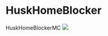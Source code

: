 # HuskHomeBlocker
HuskHomeBlockerMC
[![](https://jitpack.io/v/Jxxxan/HuskHomeBlocker.svg)](https://jitpack.io/#Jxxxan/HuskHomeBlocker)

